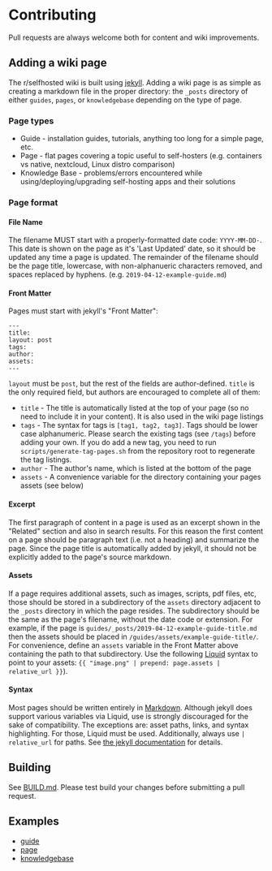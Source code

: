 # Contributing
Pull requests are always welcome both for content and wiki improvements.

## Adding a wiki page
The r/selfhosted wiki is built using [jekyll](https://jekyllrb.com/). Adding a wiki page is as simple as creating a markdown file in the proper directory: the `_posts` directory of either `guides`, `pages`, or `knowledgebase` depending on the type of page.

### Page types
* Guide - installation guides, tutorials, anything too long for a simple page, etc.
* Page - flat pages covering a topic useful to self-hosters (e.g. containers vs native, nextcloud, Linux distro comparison)
* Knowledge Base - problems/errors encountered while using/deploying/upgrading self-hosting apps and their solutions

### Page format

#### File Name
The filename MUST start with a properly-formatted date code: `YYYY-MM-DD-`. This date is shown on the page as it's 'Last Updated' date, so it should be updated any time a page is updated. The remainder of the filename should be the page title, lowercase, with non-alphanueric characters removed, and spaces replaced by hyphens. (e.g. `2019-04-12-example-guide.md`)

#### Front Matter
Pages must start with jekyll's "Front Matter":
```
---
title:
layout: post
tags:
author:
assets:
---
```
`layout` must be `post`, but the rest of the fields are author-defined. `title` is the only required field, but authors are encouraged to complete all of them:
* `title` - The title is automatically listed at the top of your page (so no need to include it in your content). It is also used in the wiki page listings
* `tags` - The syntax for tags is `[tag1, tag2, tag3]`. Tags should be lower case alphanumeric. Please search the existing tags (see `/tags`) before adding your own. If you do add a new tag, you need to run `scripts/generate-tag-pages.sh` from the repository root to regenerate the tag listings.
* `author` - The author's name, which is listed at the bottom of the page
* `assets` - A convenience variable for the directory containing your pages assets (see below)

#### Excerpt
The first paragraph of content in a page is used as an excerpt shown in the "Related" section and also in search results. For this reason the first content on a page should be paragraph text (i.e. not a heading) and summarize the page. Since the page title is automatically added by jekyll, it should not be explicitly added to the page's source markdown.

#### Assets
If a page requires additional assets, such as images, scripts, pdf files, etc, those should be stored in a subdirectory of the `assets` directory adjacent to the `_posts` directory in which the page resides. The subdirectory should be the same as the page's filename, without the date code or extension. For example, if the page is `guides/_posts/2019-04-12-example-guide-title.md` then the assets should be placed in `/guides/assets/example-guide-title/`. For convenience, define an `assets` variable in the Front Matter above containing the path to that subdirectory. Use the following [Liquid](https://jekyllrb.com/docs/liquid/) syntax to point to your assets: `{{ "image.png" | prepend: page.assets | relative_url }}`).

#### Syntax
Most pages should be written entirely in [Markdown](https://github.com/adam-p/markdown-here/wiki/Markdown-Cheatsheet). Although jekyll does support various variables via Liquid, use is strongly discouraged for the sake of compatibility. The exceptions are: asset paths, links, and syntax highlighting. For those, Liquid must be used. Additionally, always use `| relative_url` for paths. See [the jekyll documentation](https://jekyllrb.com/docs/liquid/tags/) for details.

## Building
See [BUILD.md](/BUILD.md). Please test build your changes before submitting a pull request.

## Examples
* [guide](/examples/2019-04-12-example-guide.md)
* [page](/examples/2019-04-12-example-page.md)
* [knowledgebase](/examples/2019-04-12-example-kb.md)